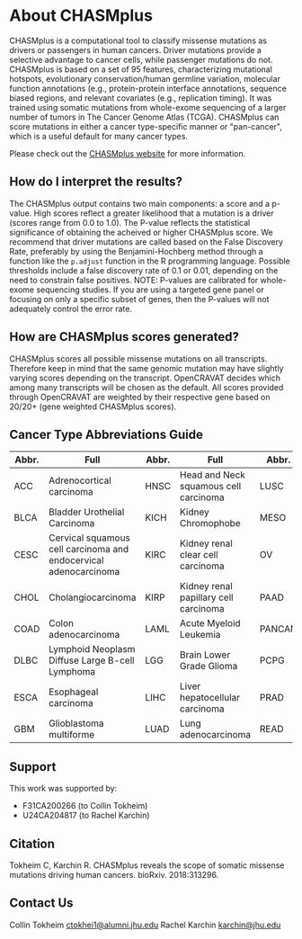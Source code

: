 # About CHASMplus

CHASMplus is a computational tool to classify missense mutations as drivers or passengers in human cancers. Driver mutations provide a selective advantage to cancer cells, while passenger mutations do not. CHASMplus is based on a set of 95 features, characterizing mutational hotspots, evolutionary conservation/human germline variation, molecular function annotations (e.g., protein-protein interface annotations, sequence biased regions, and relevant covariates (e.g., replication timing). It was trained using somatic mutations from whole-exome sequencing of a larger number of tumors in The Cancer Genome Atlas (TCGA). CHASMplus can score mutations in either a cancer type-specific manner or "pan-cancer", which is a useful default for many cancer types. 

Please check out the [CHASMplus website](https://chasmplus.readthedocs.io) for more information.

## How do I interpret the results?

The CHASMplus output contains two main components: a score and a p-value. High scores reflect a greater likelihood that a mutation is a driver (scores range from 0.0 to 1.0). The P-value reflects the statistical significance of obtaining the acheived or higher CHASMplus score. We recommend that driver mutations are called based on the False Discovery Rate, preferably by using the Benjamini-Hochberg method through a function like the `p.adjust` function in the R programming language. Possible thresholds include a false discovery rate of 0.1 or 0.01, depending on the need to constrain false positives. NOTE: P-values are calibrated for whole-exome sequencing studies. If you are using a targeted gene panel or focusing on only a specific subset of genes, then the P-values will not adequately control the error rate.

## How are CHASMplus scores generated?

CHASMplus scores all possible missense mutations on all transcripts. Therefore keep in mind that the same genomic mutation may have slightly varying scores depending on the transcript. OpenCRAVAT decides which among many transcripts will be chosen as the default. All scores provided through OpenCRAVAT are weighted by their respective gene based on 20/20+ (gene weighted CHASMplus scores). 

## Cancer Type Abbreviations Guide

| Abbr. | Full | Abbr. | Full | Abbr. | Full | Abbr. | Full | Abbr. | Full |
|--------------|------------------------------------------------------------------|--------------|---------------------------------------|--------------|------------------------------------|--------------|--------------------------------------|--------------|----------------|
| ACC | Adrenocortical carcinoma | HNSC | Head and Neck squamous cell carcinoma | LUSC | Lung squamous cell carcinoma | SARC | Sarcoma | UVM | Uveal Melanoma |
| BLCA | Bladder Urothelial Carcinoma | KICH | Kidney Chromophobe | MESO | Mesothelioma | SKCM | Skin Cutaneous Melanoma |  |  |
| CESC | Cervical squamous cell carcinoma and endocervical adenocarcinoma | KIRC | Kidney renal clear cell carcinoma | OV | Ovarian serous cystadenocarcinoma | STAD | Stomach adenocarcinoma |  |  |
| CHOL | Cholangiocarcinoma | KIRP | Kidney renal papillary cell carcinoma | PAAD | Pancreatic adenocarcinoma | TGCT | Testicular Germ Cell Tumors |  |  |
| COAD | Colon adenocarcinoma | LAML | Acute Myeloid Leukemia | PANCAN | PAN Cancer | THCA | Thyroid carcinoma |  |  |
| DLBC | Lymphoid Neoplasm Diffuse Large B-cell Lymphoma | LGG | Brain Lower Grade Glioma | PCPG | Pheochromocytoma and Paraganglioma | THYM | Thymoma |  |  |
| ESCA | Esophageal carcinoma | LIHC | Liver hepatocellular carcinoma | PRAD | Prostate adenocarcinoma | UCEC | Uterine Corpus Endometrial Carcinoma |  |  |
| GBM | Glioblastoma multiforme | LUAD | Lung adenocarcinoma | READ | Rectum adenocarcinoma | UCS | Uterine Carcinosarcoma |  |  |

## Support

This work was supported by:

* F31CA200266 (to Collin Tokheim) 
* U24CA204817 (to Rachel Karchin)

## Citation

Tokheim C, Karchin R. CHASMplus reveals the scope of somatic missense mutations driving human cancers. bioRxiv. 2018:313296.

## Contact Us

Collin Tokheim ctokhei1@alumni.jhu.edu
Rachel Karchin karchin@jhu.edu
